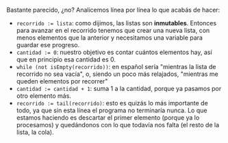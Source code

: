Bastante parecido, ¿no? Analicemos línea por línea lo que acabás de hacer:

* `recorrido := lista`: como dijimos, las listas son **inmutables**. Entonces para avanzar en el recorrido tenemos que crear una nueva lista, con menos elementos que la anterior y necesitamos una variable para guardar ese progreso.
* `cantidad := 0`: nuestro objetivo es contar cuántos elementos hay, así que en principio esa cantidad es 0.
* `while (not isEmpty(recorrido))`: en español sería "mientras la lista de recorrido no sea vacía", o, siendo un poco más relajados, "mientras me queden elementos por recorrer"
* `cantidad := cantidad + 1`: suma 1 a la cantidad, porque ya pasamos por otro elemento más.
* `recorrido := tail(recorrido)`: esto es quizás lo más importante de todo, ya que sin esta línea el programa no terminaría nunca. Lo que estamos haciendo es descartar el primer elemento (porque ya lo procesamos) y quedándonos con lo que todavía nos falta (el resto de la lista, la cola).